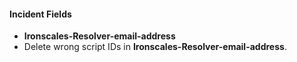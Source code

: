 
#### Incident Fields
- **Ironscales-Resolver-email-address**
- Delete wrong script IDs in **Ironscales-Resolver-email-address**.

